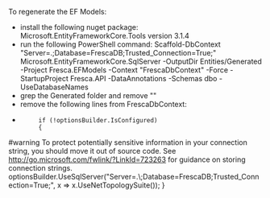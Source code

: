 To regenerate the EF Models:
- install the following nuget package: Microsoft.EntityFrameworkCore.Tools version 3.1.4
- run the following PowerShell command:
	Scaffold-DbContext "Server=.\;Database=FrescaDB;Trusted_Connection=True;" Microsoft.EntityFrameworkCore.SqlServer -OutputDir Entities/Generated -Project Fresca.EFModels -Context "FrescaDbContext" -Force -StartupProject Fresca.API -DataAnnotations -Schemas dbo -UseDatabaseNames
- grep the Generated folder and remove ""
- remove the following lines from FrescaDbContext:
-          if (!optionsBuilder.IsConfigured)
           {
#warning To protect potentially sensitive information in your connection string, you should move it out of source code. See http://go.microsoft.com/fwlink/?LinkId=723263 for guidance on storing connection strings.
                optionsBuilder.UseSqlServer("Server=.\\;Database=FrescaDB;Trusted_Connection=True;", x => x.UseNetTopologySuite());
            }
